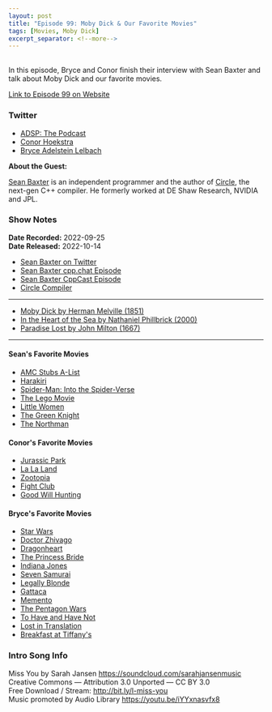 ```yaml
---
layout: post
title: "Episode 99: Moby Dick & Our Favorite Movies"
tags: [Movies, Moby Dick]
excerpt_separator: <!--more-->
---
```


<div id="buzzsprout-player-11499508"></div><script src="https://www.buzzsprout.com/1501960/11499508-episode-99-moby-dick-our-favorite-movies.js?container_id=buzzsprout-player-11499508&player=small" type="text/javascript" charset="utf-8"></script>

<br>In this episode, Bryce and Conor finish their interview with Sean Baxter and talk about Moby Dick and our favorite movies.
 
<!--more-->

[Link to Episode 99 on Website](https://adspthepodcast.com/2022/10/14/Episode-99.html)

### Twitter
 
* [ADSP: The Podcast](https://twitter.com/adspthepodcast) 
* [Conor Hoekstra](https://twitter.com/code_report)
* [Bryce Adelstein Lelbach](https://twitter.com/blelbach)

**About the Guest:**

[Sean Baxter](https://twitter.com/seanbax) is an independent programmer and the author of [Circle](https://www.circle-lang.org/), the next-gen C++ compiler. He formerly worked at DE Shaw Research, NVIDIA and JPL.

### Show Notes
 
**Date Recorded:** 2022-09-25 <br>
**Date Released:** 2022-10-14

* [Sean Baxter on Twitter](https://twitter.com/seanbax)
* [Sean Baxter cpp.chat Episode](https://cpp.chat/guests/sean_baxter/)
* [Sean Baxter CppCast Episode](https://cppcast.com/circle-language/)
* [Circle Compiler](https://www.circle-lang.org/)

----

* [Moby Dick by Herman Melville (1851)](https://en.wikipedia.org/wiki/Moby-Dick)
* [In the Heart of the Sea by Nathaniel Phillbrick (2000)](https://en.wikipedia.org/wiki/In_the_Heart_of_the_Sea)
* [Paradise Lost by John Milton (1667)](https://en.wikipedia.org/wiki/Paradise_Lost)

----

#### Sean's Favorite Movies

* [AMC Stubs A-List](https://www.amctheatres.com/amcstubs/alist)
* [Harakiri](https://en.wikipedia.org/wiki/Harakiri_(1962_film))
* [Spider-Man: Into the Spider-Verse](https://en.wikipedia.org/wiki/Spider-Man:_Into_the_Spider-Verse)
* [The Lego Movie](https://en.wikipedia.org/wiki/The_Lego_Movie)
* [Little Women](https://en.wikipedia.org/wiki/Little_Women_(2019_film))
* [The Green Knight](https://en.wikipedia.org/wiki/The_Green_Knight_(film))
* [The Northman](https://en.wikipedia.org/wiki/The_Northman)

#### Conor's Favorite Movies

* [Jurassic Park](https://en.wikipedia.org/wiki/Jurassic_Park_(film))
* [La La Land](https://en.wikipedia.org/wiki/La_La_Land)
* [Zootopia](https://en.wikipedia.org/wiki/Zootopia)
* [Fight Club](https://en.wikipedia.org/wiki/Fight_Club)
* [Good Will Hunting](https://en.wikipedia.org/wiki/Good_Will_Hunting)

#### Bryce's Favorite Movies

* [Star Wars](https://en.wikipedia.org/wiki/Star_Wars)
* [Doctor Zhivago](https://en.wikipedia.org/wiki/Doctor_Zhivago_(film))
* [Dragonheart](https://en.wikipedia.org/wiki/Dragonheart)
* [The Princess Bride](https://en.wikipedia.org/wiki/The_Princess_Bride_(film))
* [Indiana Jones](https://en.wikipedia.org/wiki/Indiana_Jones)
* [Seven Samurai](https://en.wikipedia.org/wiki/Seven_Samurai)
* [Legally Blonde](https://en.wikipedia.org/wiki/Legally_Blonde)
* [Gattaca](https://en.wikipedia.org/wiki/Gattaca)
* [Memento](https://en.wikipedia.org/wiki/Memento)
* [The Pentagon Wars](https://en.wikipedia.org/wiki/The_Pentagon_Wars)
* [To Have and Have Not](https://en.wikipedia.org/wiki/To_Have_and_Have_Not_(film))
* [Lost in Translation](https://en.wikipedia.org/wiki/Lost_in_Translation_(film))
* [Breakfast at Tiffany's](https://en.wikipedia.org/wiki/Breakfast_at_Tiffany%27s_(film))

### Intro Song Info
 
Miss You by Sarah Jansen https://soundcloud.com/sarahjansenmusic<br>
Creative Commons — Attribution 3.0 Unported — CC BY 3.0<br>
Free Download / Stream: http://bit.ly/l-miss-you<br>
Music promoted by Audio Library https://youtu.be/iYYxnasvfx8<br>
